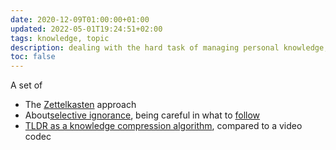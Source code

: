 ```yaml
---
date: 2020-12-09T01:00:00+01:00
updated: 2022-05-01T19:24:51+02:00
tags: knowledge, topic
description: dealing with the hard task of managing personal knowledge, as well as effectively arranging and picturing it in the right structure
toc: false
---
```

A set of 

- The [Zettelkasten](Zettelkasten.md) approach
- About[selective ignorance](https://nesslabs.com/selective-ignorance 'Selective ignorance on Ness Labs'), being careful in what to [follow](Following.md)
- [TLDR as a knowledge compression algorithm](https://www.manunam.me/post/72ce736f6e/ 'Unpacking TLDR - manumam.me'), compared to a video codec